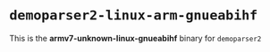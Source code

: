 # `demoparser2-linux-arm-gnueabihf`

This is the **armv7-unknown-linux-gnueabihf** binary for `demoparser2`
